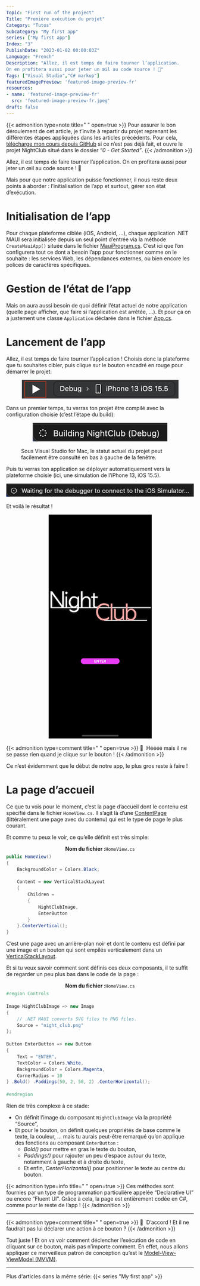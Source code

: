 ```yaml
---
Topic: "First run of the project"
Title: "Première exécution du projet"
Category: "Tutos"
Subcategory: "My first app"
series: ["My first app"]
Index: "3"
PublishDate: "2023-01-02 00:00:03Z"
Language: "French"
Description: "Allez, il est temps de faire tourner l’application.
On en profitera aussi pour jeter un œil au code source ! 🙂"
Tags: ["Visual Studio","C# markup"]
featuredImagePreview: 'featured-image-preview-fr'
resources:
- name: 'featured-image-preview-fr'
  src: 'featured-image-preview-fr.jpeg'
draft: false
---
```


<!--more-->


{{< admonition type=note title="‎ " open=true >}}
Pour assurer le bon déroulement de cet article, je t’invite à repartir du projet reprenant les différentes étapes appliquées dans les articles précédents. Pour cela, [télécharge mon cours depuis GitHub](https://github.com/Kapusch/blog-dotnet-maui) si ce n’est pas déjà fait, et ouvre le projet NightClub situé dans le dossier *“0 - Get Started”*.
{{< /admonition >}}



Allez, il est temps de faire tourner l’application. On en profitera aussi pour jeter un œil au code source ! 🙂

Mais pour que notre application puisse fonctionner, il nous reste deux points à aborder : l’initialisation de l’app et surtout, gérer son état d’exécution.

# Initialisation de l’app

Pour chaque plateforme ciblée (iOS, Android, …), chaque application .NET MAUI sera initialisée depuis un seul point d’entrée via la méthode `CreateMauiApp()` située dans le fichier [MauiProgram.cs](https://github.com/Kapusch/blog-dotnet-maui/blob/main/Samples/NightClub/0%20-%20Get%20Started/NightClub/MauiProgram.cs). C’est ici que l’on configurera tout ce dont a besoin l’app pour fonctionner comme on le souhaite : les services Web, les dépendances externes, ou bien encore les polices de caractères spécifiques.

# Gestion de l’état de l’app

Mais on aura aussi besoin de quoi définir l’état actuel de notre application (quelle page afficher, que faire si l’application est arrêtée, …). Et pour ça on a justement une classe `Application` déclarée dans le fichier [App.cs](https://github.com/Kapusch/blog-dotnet-maui/blob/main/Samples/NightClub/0%20-%20Get%20Started/NightClub/App.cs).

# Lancement de l’app

Allez, il est temps de faire tourner l’application ! Choisis donc la plateforme que tu souhaites cibler, puis clique sur le bouton encadré en rouge pour démarrer le projet:

<p align="center"><img max-width="100%" max-height="100%" src="./images/CCA585B557D8F8AFA27869ED6F96DC99.png" /></p>
<figure></figure>



Dans un premier temps, tu verras ton projet être compilé avec la configuration choisie (c’est l’étape du build):

<p align="center"><img max-width="100%" max-height="100%" src="./images/85AFA96A5BBDCA9AA60CF174671E372B.png" /></p>
<figure><figcaption class="image-caption">Sous Visual Studio for Mac, le statut actuel du projet peut facilement être consulté en bas à gauche de la fenêtre.</figcaption></figure>



Puis tu verras ton application se déployer automatiquement vers la plateforme choisie (ici, une simulation de l’iPhone 13, iOS 15.5).

<p align="center"><img max-width="100%" max-height="100%" src="./images/FB933ED833E5286A9C4DEE2FD6747035.png" /></p>
<figure></figure>



Et voilà le résultat !

<p align="center"><img max-width="100%" max-height="100%" src="./images/041628D6E57C50A8C4C89BD5FDE6A23C.png" /></p>
<figure></figure>




{{< admonition type=comment title="‎ " open=true >}}
🐒‎ ‎ Héééé mais il ne se passe rien quand je clique sur le bouton !
{{< /admonition >}}

Ce n’est évidemment que le début de notre app, le plus gros reste à faire !

# La page d’accueil

Ce que tu vois pour le moment, c’est la page d’accueil dont le contenu est spécifié dans le fichier `HomeView.cs`. Il s’agit là d’une [ContentPage](https://docs.microsoft.com/fr-fr/dotnet/maui/user-interface/pages/contentpage) (littéralement une page avec du contenu) qui est le type de page le plus courant.



Et comme tu peux le voir, ce qu’elle définit est très simple:

<p align="center" style="margin-bottom:-10px"><strong>Nom du fichier :</strong><code>HomeView.cs</code></p>

```csharp
public HomeView()
{
    BackgroundColor = Colors.Black;

    Content = new VerticalStackLayout
    {
        Children =
        {
            NightClubImage,
            EnterButton
        }
    }.CenterVertical();
}
```




C’est une page avec un arrière-plan noir et dont le contenu est défini par une image et un bouton qui sont empilés verticalement dans un [VerticalStackLayout](https://docs.microsoft.com/fr-fr/dotnet/maui/user-interface/layouts/verticalstacklayout).

Et si tu veux savoir comment sont définis ces deux composants, il te suffit de regarder un peu plus bas dans le code de la page :

<p align="center" style="margin-bottom:-10px"><strong>Nom du fichier :</strong><code>HomeView.cs</code></p>

```csharp
#region Controls

Image NightClubImage => new Image
{
    // .NET MAUI converts SVG files to PNG files.
    Source = "night_club.png"
};

Button EnterButton => new Button
{
    Text = "ENTER",
    TextColor = Colors.White,
    BackgroundColor = Colors.Magenta,
    CornerRadius = 10
} .Bold() .Paddings(50, 2, 50, 2) .CenterHorizontal();

#endregion
```




Rien de très complexe à ce stade:

* On définit l’image du composant `NightClubImage` via la propriété “Source”,
* Et pour le bouton, on définit quelques propriétés de base comme le texte, la couleur, … mais tu aurais peut-être remarqué qu’on applique des fonctions au composant `EnterButton` :
    * *Bold()* pour mettre en gras le texte du bouton,
    * *Paddings()* pour rajouter un peu d’espace autour du texte, notamment à gauche et à droite du texte,
    * Et enfin, *CenterHorizontal()* pour positionner le texte au centre du bouton.



{{< admonition type=info title="‎ " open=true >}}
Ces méthodes sont fournies par un type de programmation particulière appelée “Declarative UI” ou encore “Fluent UI”. Grâce à cela, la page est entièrement codée en C#, comme pour le reste de l’app !
{{< /admonition >}}

___


{{< admonition type=comment title="‎ " open=true >}}
🐒‎ ‎ D’accord ! Et il ne faudrait pas lui déclarer une action à ce bouton ?
{{< /admonition >}}



Tout juste ! Et on va voir comment déclencher l’exécution de code en cliquant sur ce bouton, mais pas n’importe comment. En effet, nous allons appliquer ce merveilleux patron de conception qu’est le <a href="../4-mvvm-is-the-key-to-succeed/">Model-View-ViewModel (MVVM)</a>.

---
Plus d'articles dans la même série:
{{< series "My first app" >}}
